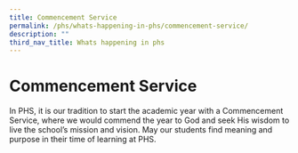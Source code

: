 ```yaml
---
title: Commencement Service
permalink: /phs/whats-happening-in-phs/commencement-service/
description: ""
third_nav_title: Whats happening in phs
---
```

# **Commencement Service**

In PHS, it is our tradition to start the academic year with a Commencement Service, where we would commend the year to God and seek His wisdom to live the school’s mission and vision. May our students find meaning and purpose in their time of learning at PHS.